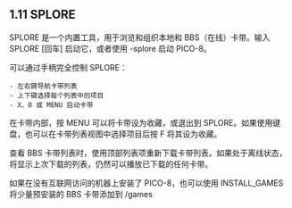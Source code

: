 ## 1.11 SPLORE

SPLORE 是一个内置工具，用于浏览和组织本地和 BBS（在线）卡带。输入 SPLORE [回车] 启动它，或者使用 -splore 启动 PICO-8。

可以通过手柄完全控制 SPLORE：

```
- 左右键导航卡带列表  
- 上下键选择每个列表中的项目  
- X、O 或 MENU 启动卡带  
```

在卡带内部，按 MENU 可以将卡带设为收藏，或退出到 SPLORE。如果使用键盘，也可以在卡带列表视图中选择项目后按 F 将其设为收藏。

查看 BBS 卡带列表时，使用顶部列表项重新下载卡带列表。如果处于离线状态，将显示上次下载的列表，仍然可以播放已下载的任何卡带。

如果在没有互联网访问的机器上安装了 PICO-8，也可以使用 INSTALL_GAMES 将少量预安装的 BBS 卡带添加到 /games